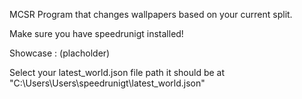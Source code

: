 MCSR Program that changes wallpapers based on your current split.

Make sure you have speedrunigt installed!

Showcase : (placholder)

Select your latest_world.json file path it should be at "C:\Users\Users\speedrunigt\latest_world.json"
